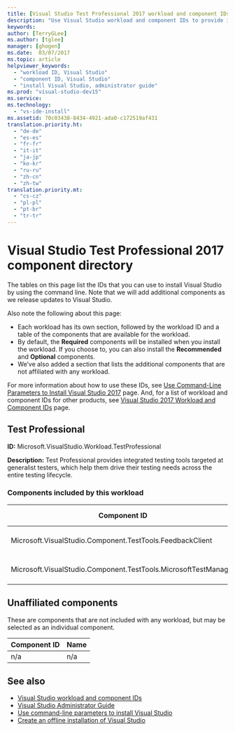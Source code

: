 ```yaml
---
title: [Visual Studio Test Professional 2017 workload and component IDs | Microsoft Docs]
description: "Use Visual Studio workload and component IDs to provide integrated testing tools for generalist testers"
keywords:
author: [TerryGLee]
ms.author: [tglee]
manager: [ghogen]
ms.date:  03/07/2017
ms.topic: article
helpviewer_keywords:
  - "workload ID, Visual Studio"
  - "component ID, Visual Studio"
  - "install Visual Studio, administrator guide"
ms.prod: "visual-studio-dev15"
ms.service:
ms.technology:
  - "vs-ide-install"
ms.assetid: 70c03438-8434-4921-ada0-c172519af431
translation.priority.ht:
  - "de-de"
  - "es-es"
  - "fr-fr"
  - "it-it"
  - "ja-jp"
  - "ko-kr"
  - "ru-ru"
  - "zh-cn"
  - "zh-tw"
translation.priority.mt:
  - "cs-cz"
  - "pl-pl"
  - "pt-br"
  - "tr-tr"
---
```


# Visual Studio Test Professional 2017 component directory

The tables on this page list the IDs that you can use to install Visual Studio by using the command line. Note that we will add additional components as we release updates to Visual Studio.

Also note the following about this page:

* Each workload has its own section, followed by the workload ID and a table of the components that are available for the workload.
* By default, the **Required** components will be installed when you install the workload. If you choose to, you can also install the **Recommended** and **Optional** components.
* We’ve also added a section that lists the additional components that are not affiliated with any workload.

For more information about how to use these IDs, see [Use Command-Line Parameters to Install Visual Studio 2017](use-command-line-parameters-to-install-visual-studio.md) page. And, for a list of workload and component IDs for other products, see [Visual Studio 2017 Workload and Component IDs](workload-and-component-ids.md) page.

## Test Professional

**ID:** Microsoft.VisualStudio.Workload.TestProfessional

**Description:** Test Professional provides integrated testing tools targeted at generalist testers, which help them drive their testing needs across the entire testing lifecycle.

### Components included by this workload

Component ID | Name | Dependency type
--- | --- | ---
Microsoft.VisualStudio.Component.TestTools.FeedbackClient | Microsoft Feedback Client | Required
Microsoft.VisualStudio.Component.TestTools.MicrosoftTestManager | Microsoft Test Manager | Required
## Unaffiliated components

These are components that are not included with any workload, but may be selected as an individual component.

Component ID | Name
--- | ---
n/a | n/a


## See also

* [Visual Studio workload and component IDs](workload-and-component-ids.md)
* [Visual Studio Administrator Guide](visual-studio-administrator-guide.md)
* [Use command-line parameters to install Visual Studio](use-command-line-parameters-to-install-visual-studio.md)
* [Create an offline installation of Visual Studio](create-an-offline-installation-of-visual-studio.md)
